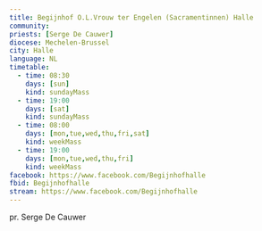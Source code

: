 ```yaml
---
title: Begijnhof O.L.Vrouw ter Engelen (Sacramentinnen) Halle
community:
priests: [Serge De Cauwer]
diocese: Mechelen-Brussel
city: Halle
language: NL
timetable:
  - time: 08:30
    days: [sun]
    kind: sundayMass
  - time: 19:00
    days: [sat]
    kind: sundayMass
  - time: 08:00
    days: [mon,tue,wed,thu,fri,sat]
    kind: weekMass
  - time: 19:00
    days: [mon,tue,wed,thu,fri]
    kind: weekMass
facebook: https://www.facebook.com/Begijnhofhalle
fbid: Begijnhofhalle
stream: https://www.facebook.com/Begijnhofhalle
---
```

pr. Serge De Cauwer
